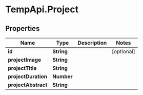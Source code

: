 # TempApi.Project

## Properties

Name | Type | Description | Notes
------------ | ------------- | ------------- | -------------
**id** | **String** |  | [optional] 
**projectImage** | **String** |  | 
**projectTitle** | **String** |  | 
**projectDuration** | **Number** |  | 
**projectAbstract** | **String** |  | 



